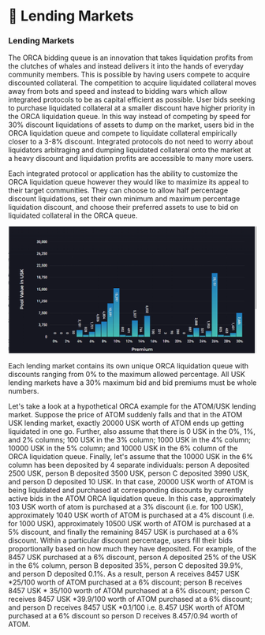 # 🚛 Lending Markets

### Lending Markets&#x20;

The ORCA bidding queue is an innovation that takes liquidation profits from the clutches of whales and instead delivers it into the hands of everyday community members. This is possible by having users compete to acquire discounted collateral. The competition to acquire liquidated collateral moves away from bots and speed and instead to bidding wars which allow integrated protocols to be as capital efficient as possible. User bids seeking to purchase liquidated collateral at a smaller discount have higher priority in the ORCA liquidation queue. In this way instead of competing by speed for 30% discount liquidations of assets to dump on the market, users bid in the ORCA liquidation queue and compete to liquidate collateral empirically closer to a 3-8% discount. Integrated protocols do not need to worry about liquidators arbitraging and dumping liquidated collateral onto the market at a heavy discount and liquidation profits are accessible to many more users.&#x20;

Each integrated protocol or application has the ability to customize the ORCA liquidation queue however they would like to maximize its appeal to their target communities. They can choose to allow half percentage discount liquidations, set their own minimum and maximum percentage liquidation discount, and choose their preferred assets to use to bid on liquidated collateral in the ORCA queue.&#x20;

&#x20;                           ![](<../../../../.gitbook/assets/image (1).png>)

Each lending market contains its own unique ORCA liquidation queue with discounts ranging from 0% to the maximum allowed percentage. All USK lending markets have a 30% maximum bid and bid premiums must be whole numbers.

Let's take a look at a hypothetical ORCA example for the ATOM/USK lending market. Suppose the price of ATOM suddenly falls and that in the ATOM USK lending market, exactly 20000 USK worth of ATOM ends up getting liquidated in one go. Further, also assume that there is 0 USK in the 0%, 1%, and 2% columns; 100 USK in the 3% column; 1000 USK in the 4% column; 10000 USK in the 5% column; and 10000 USK in the 6% column of the ORCA liquidation queue. Finally, let's assume that the 10000 USK in the 6% column has been deposited by 4 separate individuals: person A deposited 2500 USK, person B deposited 3500 USK, person C deposited 3990 USK, and person D deposited 10 USK. In that case, 20000 USK worth of ATOM is being liquidated and purchased at corresponding discounts by currently active bids in the ATOM ORCA liquidation queue. In this case, approximately 103 USK worth of atom is purchased at a 3% discount (i.e. for 100 USK), approximately 1040 USK worth of ATOM is purchased at a 4% discount (i.e. for 1000 USK), approximately 10500 USK worth of ATOM is purchased at a 5% discount, and finally the remaining 8457 USK is purchased at a 6% discount. Within a particular discount percentage, users fill their bids proportionally based on how much they have deposited. For example, of the 8457 USK purchased at a 6% discount, person A deposited 25% of the USK in the 6% column, person B deposited 35%, person C deposited 39.9%, and person D deposited 0.1%. As a result, person A receives 8457 USK \*25/100 worth of ATOM purchased at a 6% discount; person B receives 8457 USK \* 35/100 worth of ATOM purchased at a 6% discount; person C receives 8457 USK \*39.9/100 worth of ATOM purchased at a 6% discount; and person D receives 8457 USK \*0.1/100 i.e. 8.457 USK worth of ATOM purchased at a 6% discount so person D receives 8.457/0.94 worth of ATOM.&#x20;
